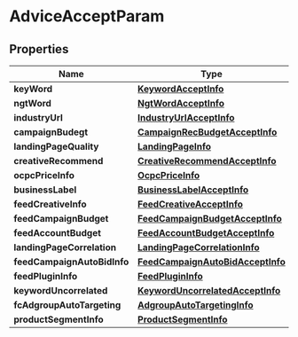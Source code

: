 

# AdviceAcceptParam


## Properties

Name | Type | Description | Notes
------------ | ------------- | ------------- | -------------
**keyWord** | [**KeywordAcceptInfo**](KeywordAcceptInfo.md) |  |  [optional]
**ngtWord** | [**NgtWordAcceptInfo**](NgtWordAcceptInfo.md) |  |  [optional]
**industryUrl** | [**IndustryUrlAcceptInfo**](IndustryUrlAcceptInfo.md) |  |  [optional]
**campaignBudegt** | [**CampaignRecBudgetAcceptInfo**](CampaignRecBudgetAcceptInfo.md) |  |  [optional]
**landingPageQuality** | [**LandingPageInfo**](LandingPageInfo.md) |  |  [optional]
**creativeRecommend** | [**CreativeRecommendAcceptInfo**](CreativeRecommendAcceptInfo.md) |  |  [optional]
**ocpcPriceInfo** | [**OcpcPriceInfo**](OcpcPriceInfo.md) |  |  [optional]
**businessLabel** | [**BusinessLabelAcceptInfo**](BusinessLabelAcceptInfo.md) |  |  [optional]
**feedCreativeInfo** | [**FeedCreativeAcceptInfo**](FeedCreativeAcceptInfo.md) |  |  [optional]
**feedCampaignBudget** | [**FeedCampaignBudgetAcceptInfo**](FeedCampaignBudgetAcceptInfo.md) |  |  [optional]
**feedAccountBudget** | [**FeedAccountBudgetAcceptInfo**](FeedAccountBudgetAcceptInfo.md) |  |  [optional]
**landingPageCorrelation** | [**LandingPageCorrelationInfo**](LandingPageCorrelationInfo.md) |  |  [optional]
**feedCampaignAutoBidInfo** | [**FeedCampaignAutoBidAcceptInfo**](FeedCampaignAutoBidAcceptInfo.md) |  |  [optional]
**feedPluginInfo** | [**FeedPluginInfo**](FeedPluginInfo.md) |  |  [optional]
**keywordUncorrelated** | [**KeywordUncorrelatedAcceptInfo**](KeywordUncorrelatedAcceptInfo.md) |  |  [optional]
**fcAdgroupAutoTargeting** | [**AdgroupAutoTargetingInfo**](AdgroupAutoTargetingInfo.md) |  |  [optional]
**productSegmentInfo** | [**ProductSegmentInfo**](ProductSegmentInfo.md) |  |  [optional]




